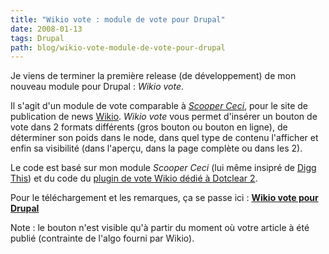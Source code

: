 ```yaml
---
title: "Wikio vote : module de vote pour Drupal"
date: 2008-01-13
tags: Drupal
path: blog/wikio-vote-module-de-vote-pour-drupal
---
```

Je viens de terminer la première release (de développement) de mon nouveau module pour Drupal : _Wikio vote_.

Il s'agit d'un module de vote comparable à [_Scooper Ceci_](http://drupal.org/project/scooperceci), pour le site de publication de news [Wikio](http://www.wikio.fr/). _Wikio vote_ vous permet d'insérer un bouton de vote dans 2 formats différents (gros bouton ou bouton en ligne), de déterminer son poids dans le node, dans quel type de contenu l'afficher et enfin sa visibilité (dans l'aperçu, dans la page complète ou dans les 2).

Le code est basé sur mon module _Scooper Ceci_ (lui même insipré de [Digg This](http://drupal.org/project/diggthis)) et du code du [plugin de vote Wikio dédié à Dotclear 2](http://www.wikio.fr/addtoyoursite?id=3992).

Pour le téléchargement et les remarques, ça se passe ici : [**Wikio vote pour Drupal**](http://drupal.org/project/wikiovote)

Note : le bouton n'est visible qu'à partir du moment où votre article à été publié (contrainte de l'algo fourni par Wikio).
